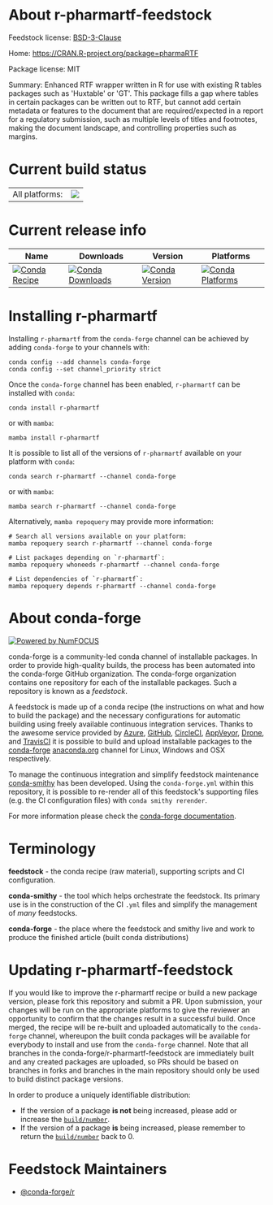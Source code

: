 About r-pharmartf-feedstock
===========================

Feedstock license: [BSD-3-Clause](https://github.com/conda-forge/r-pharmartf-feedstock/blob/main/LICENSE.txt)

Home: https://CRAN.R-project.org/package=pharmaRTF

Package license: MIT

Summary: Enhanced RTF wrapper written in R for use with existing R tables packages such as 'Huxtable' or 'GT'. This package fills a gap where tables in certain packages can be written out to RTF, but cannot add certain metadata or features to the document that are required/expected in a report for a regulatory submission, such as multiple levels of titles and footnotes, making the document landscape, and controlling properties such as margins.

Current build status
====================


<table><tr><td>All platforms:</td>
    <td>
      <a href="https://dev.azure.com/conda-forge/feedstock-builds/_build/latest?definitionId=26183&branchName=main">
        <img src="https://dev.azure.com/conda-forge/feedstock-builds/_apis/build/status/r-pharmartf-feedstock?branchName=main">
      </a>
    </td>
  </tr>
</table>

Current release info
====================

| Name | Downloads | Version | Platforms |
| --- | --- | --- | --- |
| [![Conda Recipe](https://img.shields.io/badge/recipe-r--pharmartf-green.svg)](https://anaconda.org/conda-forge/r-pharmartf) | [![Conda Downloads](https://img.shields.io/conda/dn/conda-forge/r-pharmartf.svg)](https://anaconda.org/conda-forge/r-pharmartf) | [![Conda Version](https://img.shields.io/conda/vn/conda-forge/r-pharmartf.svg)](https://anaconda.org/conda-forge/r-pharmartf) | [![Conda Platforms](https://img.shields.io/conda/pn/conda-forge/r-pharmartf.svg)](https://anaconda.org/conda-forge/r-pharmartf) |

Installing r-pharmartf
======================

Installing `r-pharmartf` from the `conda-forge` channel can be achieved by adding `conda-forge` to your channels with:

```
conda config --add channels conda-forge
conda config --set channel_priority strict
```

Once the `conda-forge` channel has been enabled, `r-pharmartf` can be installed with `conda`:

```
conda install r-pharmartf
```

or with `mamba`:

```
mamba install r-pharmartf
```

It is possible to list all of the versions of `r-pharmartf` available on your platform with `conda`:

```
conda search r-pharmartf --channel conda-forge
```

or with `mamba`:

```
mamba search r-pharmartf --channel conda-forge
```

Alternatively, `mamba repoquery` may provide more information:

```
# Search all versions available on your platform:
mamba repoquery search r-pharmartf --channel conda-forge

# List packages depending on `r-pharmartf`:
mamba repoquery whoneeds r-pharmartf --channel conda-forge

# List dependencies of `r-pharmartf`:
mamba repoquery depends r-pharmartf --channel conda-forge
```


About conda-forge
=================

[![Powered by
NumFOCUS](https://img.shields.io/badge/powered%20by-NumFOCUS-orange.svg?style=flat&colorA=E1523D&colorB=007D8A)](https://numfocus.org)

conda-forge is a community-led conda channel of installable packages.
In order to provide high-quality builds, the process has been automated into the
conda-forge GitHub organization. The conda-forge organization contains one repository
for each of the installable packages. Such a repository is known as a *feedstock*.

A feedstock is made up of a conda recipe (the instructions on what and how to build
the package) and the necessary configurations for automatic building using freely
available continuous integration services. Thanks to the awesome service provided by
[Azure](https://azure.microsoft.com/en-us/services/devops/), [GitHub](https://github.com/),
[CircleCI](https://circleci.com/), [AppVeyor](https://www.appveyor.com/),
[Drone](https://cloud.drone.io/welcome), and [TravisCI](https://travis-ci.com/)
it is possible to build and upload installable packages to the
[conda-forge](https://anaconda.org/conda-forge) [anaconda.org](https://anaconda.org/)
channel for Linux, Windows and OSX respectively.

To manage the continuous integration and simplify feedstock maintenance
[conda-smithy](https://github.com/conda-forge/conda-smithy) has been developed.
Using the ``conda-forge.yml`` within this repository, it is possible to re-render all of
this feedstock's supporting files (e.g. the CI configuration files) with ``conda smithy rerender``.

For more information please check the [conda-forge documentation](https://conda-forge.org/docs/).

Terminology
===========

**feedstock** - the conda recipe (raw material), supporting scripts and CI configuration.

**conda-smithy** - the tool which helps orchestrate the feedstock.
                   Its primary use is in the construction of the CI ``.yml`` files
                   and simplify the management of *many* feedstocks.

**conda-forge** - the place where the feedstock and smithy live and work to
                  produce the finished article (built conda distributions)


Updating r-pharmartf-feedstock
==============================

If you would like to improve the r-pharmartf recipe or build a new
package version, please fork this repository and submit a PR. Upon submission,
your changes will be run on the appropriate platforms to give the reviewer an
opportunity to confirm that the changes result in a successful build. Once
merged, the recipe will be re-built and uploaded automatically to the
`conda-forge` channel, whereupon the built conda packages will be available for
everybody to install and use from the `conda-forge` channel.
Note that all branches in the conda-forge/r-pharmartf-feedstock are
immediately built and any created packages are uploaded, so PRs should be based
on branches in forks and branches in the main repository should only be used to
build distinct package versions.

In order to produce a uniquely identifiable distribution:
 * If the version of a package **is not** being increased, please add or increase
   the [``build/number``](https://docs.conda.io/projects/conda-build/en/latest/resources/define-metadata.html#build-number-and-string).
 * If the version of a package **is** being increased, please remember to return
   the [``build/number``](https://docs.conda.io/projects/conda-build/en/latest/resources/define-metadata.html#build-number-and-string)
   back to 0.

Feedstock Maintainers
=====================

* [@conda-forge/r](https://github.com/orgs/conda-forge/teams/r/)

